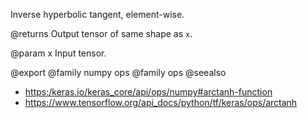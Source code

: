 Inverse hyperbolic tangent, element-wise.

@returns
    Output tensor of same shape as `x`.

@param x
Input tensor.

@export
@family numpy ops
@family ops
@seealso
+ <https:/keras.io/keras_core/api/ops/numpy#arctanh-function>
+ <https://www.tensorflow.org/api_docs/python/tf/keras/ops/arctanh>
